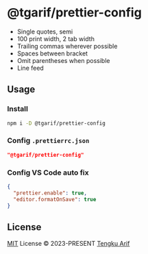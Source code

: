 # @tgarif/prettier-config

- Single quotes, semi
- 100 print width, 2 tab width
- Trailing commas wherever possible
- Spaces between bracket
- Omit parentheses when possible
- Line feed

## Usage

### Install

```bash
npm i -D @tgarif/prettier-config
```

### Config `.prettierrc.json`

```json
"@tgarif/prettier-config"
```

### Config VS Code auto fix

```json
{
  "prettier.enable": true,
  "editor.formatOnSave": true
}
```

## License

[MIT](./LICENSE) License &copy; 2023-PRESENT [Tengku Arif](https://github.com/tgarif)
